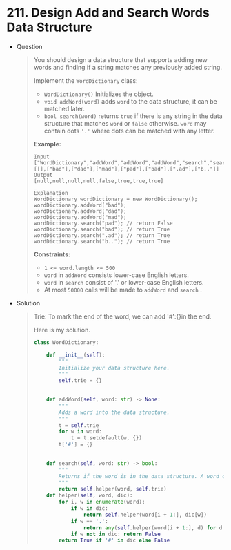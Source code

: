 # 211. Design Add and Search Words Data Structure

- Question

  > You should design a data structure that supports adding new words and finding if a string matches any previously added string.
  >
  > Implement the `WordDictionary` class:
  >
  > - `WordDictionary()` Initializes the object.
  > - `void addWord(word)` adds `word` to the data structure, it can be matched later.
  > - `bool search(word)` returns `true` if there is any string in the data structure that matches `word` or `false` otherwise. `word` may contain dots `'.'` where dots can be matched with any letter.
  >
  >  
  >
  > **Example:**
  >
  > ```
  > Input
  > ["WordDictionary","addWord","addWord","addWord","search","search","search","search"]
  > [[],["bad"],["dad"],["mad"],["pad"],["bad"],[".ad"],["b.."]]
  > Output
  > [null,null,null,null,false,true,true,true]
  > 
  > Explanation
  > WordDictionary wordDictionary = new WordDictionary();
  > wordDictionary.addWord("bad");
  > wordDictionary.addWord("dad");
  > wordDictionary.addWord("mad");
  > wordDictionary.search("pad"); // return False
  > wordDictionary.search("bad"); // return True
  > wordDictionary.search(".ad"); // return True
  > wordDictionary.search("b.."); // return True
  > ```
  >
  >  
  >
  > **Constraints:**
  >
  > - `1 <= word.length <= 500`
  > - `word` in `addWord` consists lower-case English letters.
  > - `word` in `search` consist of '.' or lower-case English letters.
  > - At most `50000` calls will be made to `addWord` and `search` .

- Solution

  > Trie: To mark the end of the word, we can add '#':{}in the end. 
  >
  > Here is my solution.
  >
  > ```python
  > class WordDictionary:
  > 
  >     def __init__(self):
  >         """
  >         Initialize your data structure here.
  >         """
  >         self.trie = {}
  >         
  > 
  >     def addWord(self, word: str) -> None:
  >         """
  >         Adds a word into the data structure.
  >         """
  >         t = self.trie
  >         for w in word:
  >             t = t.setdefault(w, {})
  >         t['#'] = {}
  >         
  > 
  >     def search(self, word: str) -> bool:
  >         """
  >         Returns if the word is in the data structure. A word could contain the dot character '.' to represent any one letter.
  >         """
  >         return self.helper(word, self.trie)
  >     def helper(self, word, dic):
  >         for i, w in enumerate(word):
  >             if w in dic: 
  >                 return self.helper(word[i + 1:], dic[w])
  >             if w == '.':
  >                 return any(self.helper(word[i + 1:], d) for d in dic.values())
  >             if w not in dic: return False
  >         return True if '#' in dic else False
  > ```

  
